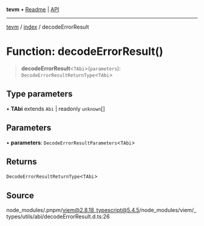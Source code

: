 **tevm** • [Readme](../../README.md) \| [API](../../modules.md)

***

[tevm](../../README.md) / [index](../README.md) / decodeErrorResult

# Function: decodeErrorResult()

> **decodeErrorResult**\<`TAbi`\>(`parameters`): `DecodeErrorResultReturnType`\<`TAbi`\>

## Type parameters

• **TAbi** extends `Abi` \| readonly `unknown`[]

## Parameters

• **parameters**: `DecodeErrorResultParameters`\<`TAbi`\>

## Returns

`DecodeErrorResultReturnType`\<`TAbi`\>

## Source

node\_modules/.pnpm/viem@2.8.18\_typescript@5.4.5/node\_modules/viem/\_types/utils/abi/decodeErrorResult.d.ts:26

